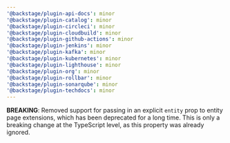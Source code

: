 ```yaml
---
'@backstage/plugin-api-docs': minor
'@backstage/plugin-catalog': minor
'@backstage/plugin-circleci': minor
'@backstage/plugin-cloudbuild': minor
'@backstage/plugin-github-actions': minor
'@backstage/plugin-jenkins': minor
'@backstage/plugin-kafka': minor
'@backstage/plugin-kubernetes': minor
'@backstage/plugin-lighthouse': minor
'@backstage/plugin-org': minor
'@backstage/plugin-rollbar': minor
'@backstage/plugin-sonarqube': minor
'@backstage/plugin-techdocs': minor
---
```


**BREAKING**: Removed support for passing in an explicit `entity` prop to entity page extensions, which has been deprecated for a long time. This is only a breaking change at the TypeScript level, as this property was already ignored.
